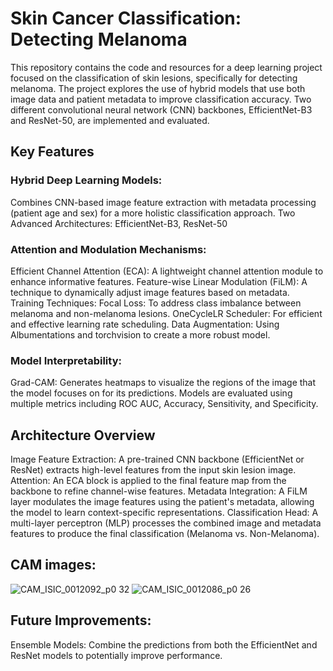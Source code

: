 # Skin Cancer Classification: Detecting Melanoma
This repository contains the code and resources for a deep learning project focused on the classification of skin lesions, specifically for detecting melanoma. The project explores the use of hybrid models that use both image data and patient metadata to improve classification accuracy. Two different convolutional neural network (CNN) backbones, EfficientNet-B3 and ResNet-50, are implemented and evaluated.

## Key Features
### Hybrid Deep Learning Models:
Combines CNN-based image feature extraction with metadata processing (patient age and sex) for a more holistic classification approach.
Two Advanced Architectures:
EfficientNet-B3, ResNet-50
### Attention and Modulation Mechanisms:
Efficient Channel Attention (ECA): A lightweight channel attention module to enhance informative features.
Feature-wise Linear Modulation (FiLM): A technique to dynamically adjust image features based on metadata.
Training Techniques:
Focal Loss: To address class imbalance between melanoma and non-melanoma lesions.
OneCycleLR Scheduler: For efficient and effective learning rate scheduling.
Data Augmentation: Using Albumentations and torchvision to create a more robust model.
### Model Interpretability:
Grad-CAM: Generates heatmaps to visualize the regions of the image that the model focuses on for its predictions.
Models are evaluated using multiple metrics including ROC AUC, Accuracy, Sensitivity, and Specificity.
## Architecture Overview
Image Feature Extraction: A pre-trained CNN backbone (EfficientNet or ResNet) extracts high-level features from the input skin lesion image.
Attention: An ECA block is applied to the final feature map from the backbone to refine channel-wise features.
Metadata Integration: A FiLM layer modulates the image features using the patient's metadata, allowing the model to learn context-specific representations.
Classification Head: A multi-layer perceptron (MLP) processes the combined image and metadata features to produce the final classification (Melanoma vs. Non-Melanoma).
## CAM images:
![CAM_ISIC_0012092_p0 32](https://github.com/user-attachments/assets/82e2b7a4-6ff8-4a6c-8f4e-57a68f523378)
![CAM_ISIC_0012086_p0 26](https://github.com/user-attachments/assets/785b8f96-0415-4749-9e96-d10997983b4c)
## Future Improvements:
Ensemble Models: Combine the predictions from both the EfficientNet and ResNet models to potentially improve performance.
